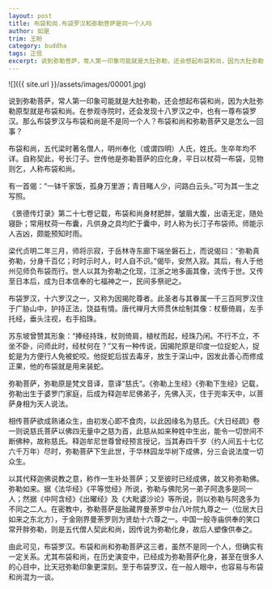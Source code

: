 ```yaml
---
layout: post
title: 布袋和尚.布袋罗汉和弥勒菩萨是同一个人吗
author: 如是
trim: 王盼
category: buddha
tags: 正信
excerpt: 说到弥勒菩萨，常人第一印象可能就是大肚弥勒，还会想起布袋和尚，因为大肚弥勒原型就是布袋和尚。在参观寺院时，还会发现十八罗汉之中，也有一尊布袋罗汉。那么布袋罗汉与布袋和尚是不是同一个人？布袋和尚和弥勒菩萨又是怎么一回事？
---
```


![]({{ site.url }}/assets/images/00001.jpg)

说到弥勒菩萨，常人第一印象可能就是大肚弥勒，还会想起布袋和尚，因为大肚弥勒原型就是布袋和尚。在参观寺院时，还会发现十八罗汉之中，也有一尊布袋罗汉。那么布袋罗汉与布袋和尚是不是同一个人？布袋和尚和弥勒菩萨又是怎么一回事？

布袋和尚，五代梁时著名僧人，明州奉化（或谓四明）人氏，姓氏。生卒年均不详。自称契此，号长汀子。世传他是弥勒菩萨的应化身，平日以杖荷一布袋，见物则乞，人称布袋和尚。

有一首偈：“一钵千家饭，孤身万里游；青目睹人少，问路白云头。”可为其一生之写照。

《景德传灯录》第二十七卷记载，布袋和尚身材肥胖，皱眉大腹，出语无定，随处寝卧；常用杖荷一布囊，凡供身之具均贮于囊中，时人称为长汀子布袋师。师能示人吉凶，颇能预知时雨。

梁代贞明二年三月，师将示寂，于岳林寺东廊下端坐磐石上，而说偈曰：“弥勒真弥勒，分身千百亿；时时示时人，时人自不识。”偈毕，安然入寂。其后，有人于他州见师负布袋而行。世人以其为弥勒之化现，江浙之地多画其像，流传于世。又传至日本后，成为日本信奉的七福神之一，民间多祭祀之。

布袋罗汉，十六罗汉之一，又称为因揭陀尊者。此圣者与其眷属一千三百阿罗汉住于广胁山中，护持正法，饶益有情。唐代禅月大师贯休绘制其像：杖藜倚肩，左手托经，垂头注视，右手掐珠。

苏东坡曾赞其形象：“捧经持珠，杖则倚肩，植杖而起，经珠乃闲。不行不立，不坐不卧，问师此时，经杖何在？”又有一种传说，因揭陀原是印度一位捉蛇人，捉蛇是为方便行人免被蛇咬。他捉蛇后拔去毒牙，放生于深山中，因发此善心而修成正果，他的布袋就是用来装蛇。

弥勒菩萨，弥勒原是梵文音译，意译“慈氏”。《弥勒上生经》《弥勒下生经》记载，弥勒出生于婆罗门家庭，后成为释迦牟尼佛弟子，先佛入灭，住于兜率天中，以菩萨身相为天人说法。

相传菩萨欲成熟诸众生，由初发心即不食肉，以此因缘名为慈氏。《大日经疏》卷一则说慈氏菩萨以佛四无量中之慈为首，此慈从如来种姓中生出，能令一切世间不断佛种，故称慈氏。释迦牟尼世尊曾经预言授记，当其寿四千岁（约人间五十七亿六千万年）尽时，弥勒菩萨下生此世，于华林园龙华树下成佛，分三会说法度一切众生。

以其代释迦佛说教之意，称作一生补处菩萨；又至彼时已经成佛，故又称弥勒佛。弥勒如来。据《法华经》《平等觉经》所说，弥勒与佛陀另一弟子阿逸多是同一人；然据《中阿含经》《出曜经》及《大毗婆沙论》等所说，则以弥勒与阿逸多为不同之二人。在密教中，弥勒菩萨是胎藏界曼荼罗中台八叶院九尊之一（位居大日如来之东北方），于金刚界曼荼罗则为贤劫十六尊之一。中国一般寺庙供奉的笑口常开胖弥勒，则是五代僧人契此和尚，因传说为弥勒化身，故后人塑像供奉之。

由此可见，布袋罗汉。布袋和尚和弥勒菩萨这三者，虽然不是同一个人，但确实有一定关系。尤其布袋和尚，在历史演变中，已经成为弥勒菩萨化身，甚至在很多人的心目中，比天冠弥勒印象更深刻。至于布袋罗汉，在一般人眼中，也容易与布袋和尚混为一谈。
